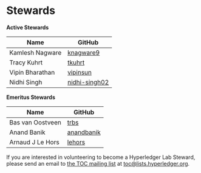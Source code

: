 Stewards
========

**Active Stewards**

| Name | GitHub |
|------|--------|
| Kamlesh Nagware | [knagware9][knagware9] |
| Tracy Kuhrt | [tkuhrt][tkuhrt] |
| Vipin Bharathan | [vipinsun][vipinsun] |
| Nidhi Singh | [nidhi-singh02][nidhi-singh02] |

[knagware9]: https://github.com/knagware9
[tkuhrt]: https://github.com/tkuhrt
[vipinsun]: https://github.com/vipinsun
[nidhi-singh02]: https://github.com/nidhi-singh02

**Emeritus Stewards**

| Name | GitHub |
|------|--------|
| Bas van Oostveen | [trbs][trbs] |
| Anand Banik | [anandbanik][anandbanik] |
| Arnaud J Le Hors | [lehors][lehors] |

[trbs]: https://github.com/trbs
[anandbanik]: https://github.com/anandbanik
[lehors]: https://github.com/lehors

If you are interested in volunteering to become a Hyperledger Lab Steward, please send an email to [the TOC mailing list](https://lists.hyperledger.org/g/toc) at [toc@lists.hyperledger.org](mailto:toc@lists.hyperledger.org).
